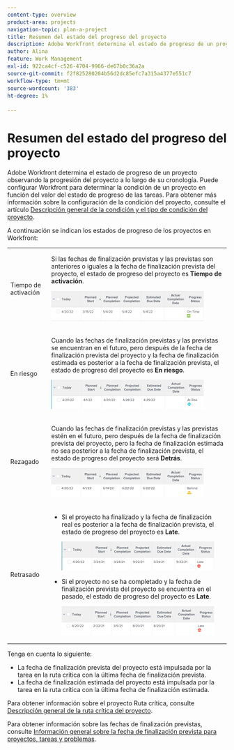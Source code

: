 ```yaml
---
content-type: overview
product-area: projects
navigation-topic: plan-a-project
title: Resumen del estado del progreso del proyecto
description: Adobe Workfront determina el estado de progreso de un proyecto observando la progresión del proyecto a lo largo de su cronología. Puede configurar Workfront para determinar la condición de un proyecto en función del valor del estado de progreso de las tareas. Para obtener más información sobre la configuración de la condición del proyecto, consulte el artículo Información general sobre la condición y el tipo de condición del proyecto.
author: Alina
feature: Work Management
exl-id: 922ca4cf-c526-4704-9966-de67b0c36a2a
source-git-commit: f2f825280204b56d2dc85efc7a315a4377e551c7
workflow-type: tm+mt
source-wordcount: '383'
ht-degree: 1%

---
```


# Resumen del estado del progreso del proyecto

Adobe Workfront determina el estado de progreso de un proyecto observando la progresión del proyecto a lo largo de su cronología. Puede configurar Workfront para determinar la condición de un proyecto en función del valor del estado de progreso de las tareas. Para obtener más información sobre la configuración de la condición del proyecto, consulte el artículo [Descripción general de la condición y el tipo de condición del proyecto](../../../manage-work/projects/manage-projects/project-condition-and-condition-type.md).

A continuación se indican los estados de progreso de los proyectos en Workfront:

<table style="table-layout:auto"> 
 <col> 
 <col> 
 <tbody> 
  <tr> 
   <td>Tiempo de activación</td> 
   <td> <p>Si las fechas de finalización previstas y las previstas son anteriores o iguales a la fecha de finalización prevista del proyecto, el estado de progreso del proyecto es <strong>Tiempo de activación</strong>.</p> <p> <img src="assets/project-on-time-progress-status-350x69.png" style="width: 350;height: 69;"> </p> </td> 
  </tr> 
  <tr> 
   <td>En riesgo</td> 
   <td> <p>Cuando las fechas de finalización previstas y las previstas se encuentran en el futuro, pero después de la fecha de finalización prevista del proyecto y la fecha de finalización estimada es posterior a la fecha de finalización prevista, el estado de progreso del proyecto es <strong>En riesgo</strong>. </p> <p> <img src="assets/project-at-risk-progress-status-350x67.png" style="width: 350;height: 67;"> </p> </td> 
  </tr> 
  <tr> 
   <td>Rezagado</td> 
   <td> <p>Cuando las fechas de finalización previstas y las previstas estén en el futuro, pero después de la fecha de finalización prevista del proyecto, pero la fecha de finalización estimada no sea posterior a la fecha de finalización prevista, el estado de progreso del proyecto será <strong>Detrás</strong>.</p> <p> <img src="assets/project-behind-progress-status-350x67.png" style="width: 350;height: 67;"> </p> </td> 
  </tr> 
  <tr> 
   <td>Retrasado</td> 
   <td> 
    <ul> 
     <li> <p>Si el proyecto ha finalizado y la fecha de finalización real es posterior a la fecha de finalización prevista, el estado de progreso del proyecto es <strong>Late</strong>. </p> <p> <img src="assets/project-late-progress-status-350x66.png" style="width: 350;height: 66;"> </p> </li> 
     <li> <p>Si el proyecto no se ha completado y la fecha de finalización prevista del proyecto se encuentra en el pasado, el estado de progreso del proyecto es <strong>Late</strong>. </p> <p> <img src="assets/project-late-progress-status-incomplete-status-350x66.png" style="width: 350;height: 66;"> </p> </li> 
    </ul> </td> 
  </tr> 
 </tbody> 
</table>

Tenga en cuenta lo siguiente:

* La fecha de finalización prevista del proyecto está impulsada por la tarea en la ruta crítica con la última fecha de finalización prevista.
* La fecha de finalización estimada del proyecto está impulsada por la tarea en la ruta crítica con la última fecha de finalización estimada.

Para obtener información sobre el proyecto Ruta crítica, consulte [Descripción general de la ruta crítica del proyecto](../../../manage-work/tasks/manage-tasks/critical-path.md).

Para obtener información sobre las fechas de finalización previstas, consulte [Información general sobre la fecha de finalización prevista para proyectos, tareas y problemas](../../../manage-work/projects/planning-a-project/project-projected-completion-date.md).
